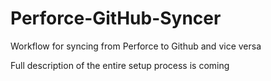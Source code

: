 # Perforce-GitHub-Syncer
 Workflow for syncing from Perforce to Github and vice versa

Full description of the entire setup process is coming

